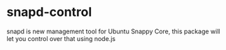 # snapd-control
snapd is new management tool for Ubuntu Snappy Core, this package will let you control over that using node.js 
